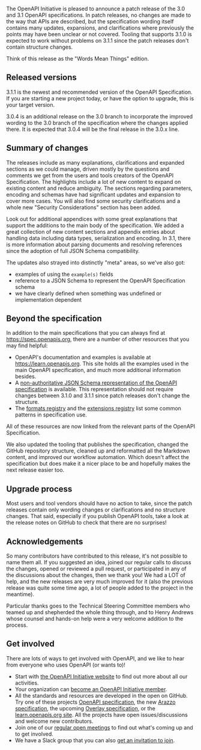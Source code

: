 The OpenAPI Initiative is pleased to announce a patch release of the 3.0 and 3.1 OpenAPI specifications.
In patch releases, no changes are made to the way that APIs are described, but the specification wording itself contains many updates, expansions, and clarifications where previously the points may have been unclear or not covered.
Tooling that supports 3.1.0 is expected to work without problems on 3.1.1 since the patch releases don't contain structure changes.

Think of this release as the "Words Mean Things" edition.

## Released versions

3.1.1 is the newest and recommended version of the OpenAPI Specification.
If you are starting a new project today, or have the option to upgrade, this is your target version.

3.0.4 is an additional release on the 3.0 branch to incorporate the improved wording to the 3.0 branch of the specification where the changes applied there.
It is expected that 3.0.4 will be the final release in the 3.0.x line.

## Summary of changes

The releases include as many explanations, clarifications and expanded sections as we could manage, driven mostly by the questions and comments we get from the users and tools creators of the OpenAPI Specification.
The highlights include a lot of new content to expand on existing content and reduce ambiguity.
The sections regarding parameters, encoding and schemas have had significant updates and expansion to cover more cases.
You will also find some security clarifications and a whole new "Security Considerations" section has been added.

Look out for additional appendices with some great explanations that support the additions to the main body of the specification.
We added a great collection of new content sections and appendix entries about handling data including data types, serialization and encoding.
In 3.1, there is more information about parsing documents and resolving references since the adoption of full JSON Schema compatibility.

The updates also strayed into distinctly "meta" areas, so we've also got:

- examples of using the `example(s)` fields
- reference to a JSON Schema to represent the OpenAPI Specification schema
- we have clearly defined when something was undefined or implementation dependent

## Beyond the specification

In addition to the main specifications that you can always find at https://spec.openapis.org, there are a number of other resources that you may find helpful:

- OpenAPI's documentation and examples is available at https://learn.openapis.org.
  This site holds all the examples used in the main OpenAPI specification, and much more additional information besides.
- A [non-authoritative JSON Schema representation of the OpenAPI specification](https://spec.openapis.org/#non-normative-json-schemas) is available.
  This representation should not require changes between 3.1.0 and 3.1.1 since patch releases don't change the structure.
- The [formats registry](https://spec.openapis.org/registry/format/index.html) and the [extensions registry](https://spec.openapis.org/registry/extension/index.html) list some common patterns in specification use.

All of these resources are now linked from the relevant parts of the OpenAPI Specification.

We also updated the tooling that publishes the specification, changed the GitHub repository structure, cleaned up and reformatted all the Markdown content, and improved our workflow automation.
Which doesn't affect the specification but does make it a nicer place to be and hopefully makes the next release easier too.

## Upgrade process

Most users and tool vendors should have no action to take, since the patch releases contain only wording changes or clarifications and no structure changes.
That said, especially if you publish OpenAPI tools, take a look at the release notes on GitHub to check that there are no surprises!

## Acknowledgements

So many contributors have contributed to this release, it's not possible to name them all.
If you suggested an idea, joined our regular calls to discuss the changes, opened or reviewed a pull request, or participated in any of the discussions about the changes, then we thank you!
We had a LOT of help, and the new releases are very much improved for it (also the previous release was quite some time ago, a lot of people added to the project in the meantime).

Particular thanks goes to the Technical Steering Committee members who teamed up and shepherded the whole thing through, and to Henry Andrews whose counsel and hands-on help were a very welcome addition to the process.

## Get involved

There are lots of ways to get involved with OpenAPI, and we like to hear from everyone who uses OpenAPI (or wants to)!

- Start with [the OpenAPI Initiative website](https://openapis.org) to find out more about all our activities.
- Your organization can [become an OpenAPI Initiative member](https://www.openapis.org/membership/join).
- All the standards and resources are developed in the open on GitHub.
  Try one of these projects [OpenAPI specification](https://github.com/OAI/OpenAPI-Specification), the new [Arazzo specification](https://github.com/OAI/Arazzo-Specification), the upcoming [Overlay specification](https://github.com/OAI/Overlay-Specification), or the [learn.openapis.org site](https://github.com/OAI/learn.openapis.org).
  All the projects have open issues/discussions and welcome new contributors.
- Join one of our [regular open meetings](https://www.openapis.org/calendar) to find out what's coming up and to get involved.
- We have a Slack group that you can also [get an invitation to join](https://communityinviter.com/apps/open-api/openapi).

